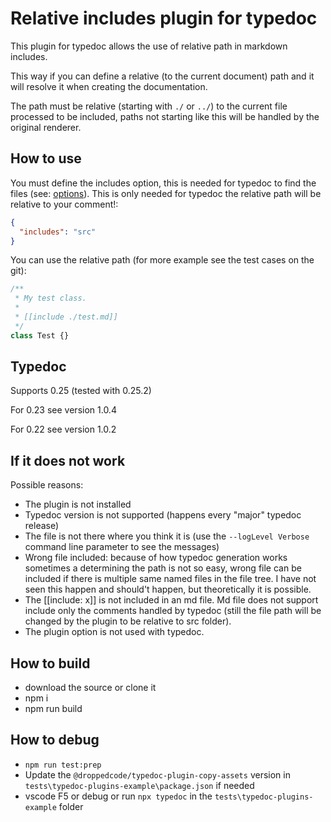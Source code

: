 # Relative includes plugin for typedoc

This plugin for typedoc allows the use of relative path in markdown includes.

This way if you can define a relative (to the current document) path and it will resolve it when creating the documentation.

The path must be relative (starting with `./` or `../`) to the current file processed to be included, paths not starting like this will be handled by the original renderer.

## How to use

You must define the includes option, this is needed for typedoc to find the files (see: [options](https://typedoc.org/guides/options/#includes)). This is only needed for typedoc the relative path will be relative to your comment!:

```json
{
  "includes": "src"
}
```

You can use the relative path (for more example see the test cases on the git):

```ts
/**
 * My test class.
 *
 * [[include ./test.md]]
 */
class Test {}
```

## Typedoc

Supports 0.25 (tested with 0.25.2)

For 0.23 see version 1.0.4

For 0.22 see version 1.0.2

## If it does not work

Possible reasons:

- The plugin is not installed
- Typedoc version is not supported (happens every "major" typedoc release)
- The file is not there where you think it is (use the `--logLevel Verbose` command line parameter to see the messages)
- Wrong file included: because of how typedoc generation works sometimes a determining the path is not so easy, wrong file can be included if there is multiple same named files in the file tree. I have not seen this happen and should't happen, but theoretically it is possible.
- The [[include: x]] is not included in an md file. Md file does not support include only the comments handled by typedoc (still the file path will be changed by the plugin to be relative to src folder).
- The plugin option is not used with typedoc.

## How to build

- download the source or clone it
- npm i
- npm run build

## How to debug

- `npm run test:prep`
- Update the `@droppedcode/typedoc-plugin-copy-assets` version in `tests\typedoc-plugins-example\package.json` if needed
- vscode F5 or debug or run `npx typedoc` in the `tests\typedoc-plugins-example` folder
